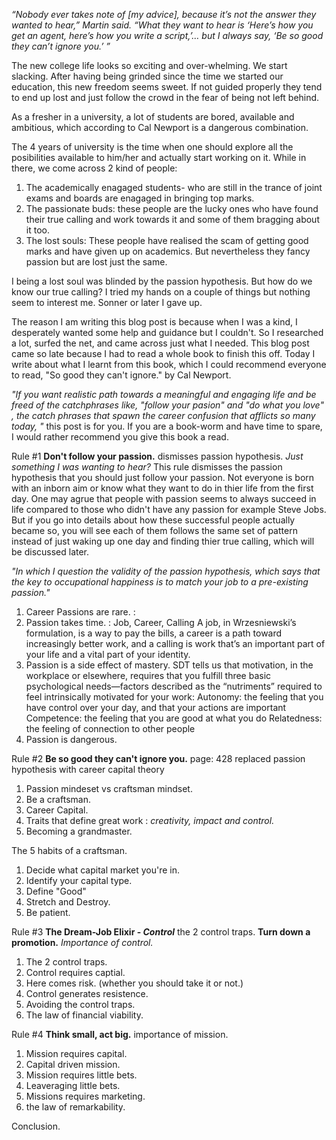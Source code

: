 _“Nobody ever takes note of [my advice], because it’s not the answer they wanted to hear,” Martin said. “What they want to hear is ‘Here’s how you get an agent, here’s how you write a script,’… but I always say, ‘Be so good they can’t ignore you.’ ”_

The new college life looks so exciting and over-whelming. We start slacking. After having being grinded since the time we started our education, this new freedom seems sweet. If not guided properly they tend to end up lost and just follow the crowd in the fear of being not left behind.

As a fresher in a university, a lot of students are bored, available and ambitious, which according to Cal Newport is a dangerous combination.

The 4 years of university is the time when one should explore all the posibilities available to him/her and actually start working on it. While in there, we come across 2 kind of people:
1. The academically enagaged students- who are still in the trance of joint exams and boards are enagaged in bringing top marks.
2. The passionate buds: these people are the lucky ones who have found their true calling and work towards it and some of them bragging about it too.
3. The lost souls: These people have realised the scam of getting good marks and have given up on academics. But nevertheless they fancy passion but are lost just the same.

I being a lost soul was blinded by the passion hypothesis. But how do we know our true calling? I tried my hands on a couple of things but nothing seem to interest me. Sonner or later I gave up. 

The reason I am writing this blog post is because when I was a kind, I desperately wanted some help and guidance but I couldn't. So I researched a lot, surfed the net, and came across just what I needed. This blog post came so late because I had to read a whole book to finish this off. Today I write about what I learnt from this book, which I could recommend everyone to read, "So good they can't ignore." by Cal Newport.

_"If you want realistic path towards a meaningful and engaging life and be freed of the catchphrases like, "follow your pasion" and "do what you love" , the catch phrases that spawn the career confusion that afflicts so many today, "_ this post is for you. If you are a book-worm and have time to spare, I would rather recommend you give this book a read.

Rule #1 **Don't follow your passion.**
dismisses passion hypothesis.
_Just something I was wanting to hear?_
This rule dismisses the passion hypothesis that you should just follow your passion. Not everyone is born with an inborn aim or know what they want to do in thier life from the first day. One may agrue that people with passion seems to always succeed in life compared to those who didn't have any passion for example Steve Jobs. But if you go into details about how these successful people actually became so, you will see each of them follows the same set of pattern instead of just waking up one day and finding thier true calling, which will be discussed later.

_"In which I question the validity of
the passion hypothesis, which says
that the key to occupational
happiness is to match your job to a
pre-existing passion."_

1. Career Passions are rare. : 
2. Passion takes time. : Job, Career, Calling
A job, in Wrzesniewski’s formulation, is a way to pay the bills, a career is a path toward increasingly better work, and a calling is work that’s an important part of your life and a vital part of your identity.
3. Passion is a side effect of mastery.
SDT tells us that motivation, in the workplace or elsewhere, requires that you fulfill three basic psychological needs—factors described as the “nutriments” required to feel intrinsically motivated for your work: Autonomy: the feeling that you have control over your day, and that your actions are important
Competence: the feeling that you are good at what you do
Relatedness: the feeling of connection to other people
4. Passion is dangerous.

Rule #2 **Be so good they can't ignore you.**
page: 428 replaced passion hypothesis with career capital theory 
1. Passion mindeset vs craftsman mindset.
2. Be a craftsman. 
3. Career Capital.
4. Traits that define great work : _creativity, impact and control._
5. Becoming a grandmaster.

The 5 habits of a craftsman.
1. Decide what capital market you're in.
2. Identify your capital type.
3. Define "Good"
4. Stretch and Destroy.
5. Be patient.


Rule #3 **The Dream-Job Elixir - _Control_** the 2 control traps.
**Turn down a promotion.** _Importance of control._
1. The 2 control traps.
2. Control requires captial.
3. Here comes risk. (whether you should take it or not.)
4. Control generates resistence.
5. Avoiding the control traps.
6. The law of financial viability.

Rule #4 **Think small, act big.** importance of mission.
1. Mission requires capital.
2. Capital driven mission.
3. Mission requires little bets.
4. Leaveraging little bets.
5. Missions requires marketing.
6. the law of remarkability.

Conclusion.